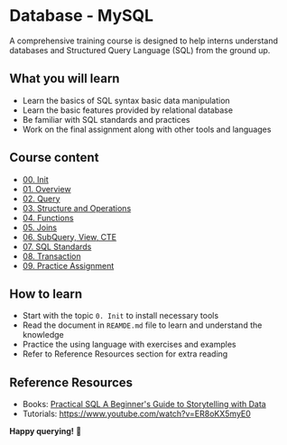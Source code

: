 # Database - MySQL
A comprehensive training course is designed to help interns understand databases 
and Structured Query Language (SQL) from the ground up.

## What you will learn
- Learn the basics of SQL syntax basic data manipulation
- Learn the basic features provided by relational database
- Be familiar with SQL standards and practices
- Work on the final assignment along with other tools and languages

## Course content
- [00. Init](./00.%20Init)
- [01. Overview](./01.%20Overview)
- [02. Query](./02.%20Query)
- [03. Structure and Operations](./03.%20Structure%20and%20Operations)
- [04. Functions](./04.%20Functions)
- [05. Joins](./05.%20Joins)
- [06. SubQuery, View, CTE](./06.%20Subquery,%20View,%20CTE)
- [07. SQL Standards](./07.%20SQL%20Standards)
- [08. Transaction](./08.%20Transaction)
- [09. Practice Assignment](./09.%20Practice%20Assignment)

## How to learn
- Start with the topic `0. Init` to install necessary tools
- Read the document in `REAMDE.md` file to learn and understand the knowledge
- Practice the using language with exercises and examples
- Refer to Reference Resources section for extra reading

## Reference Resources
- Books: [Practical SQL A Beginner's Guide to Storytelling with Data](https://www.google.com.vn/books/edition/Practical_SQL/ZVv6DwAAQBAJ?hl=en&gbpv=1)
- Tutorials: https://www.youtube.com/watch?v=ER8oKX5myE0

**Happy querying!** 🚀